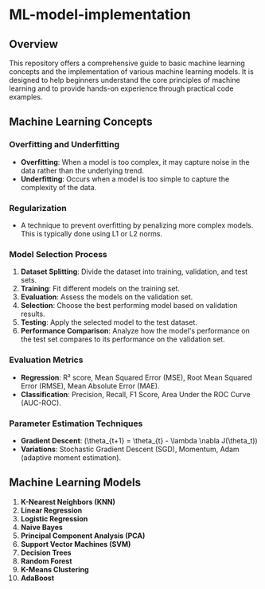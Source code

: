 # ML-model-implementation

## Overview

This repository offers a comprehensive guide to basic machine learning concepts and the implementation of various machine learning models. It is designed to help beginners understand the core principles of machine learning and to provide hands-on experience through practical code examples.

## Machine Learning Concepts

### Overfitting and Underfitting
- **Overfitting**: When a model is too complex, it may capture noise in the data rather than the underlying trend.
- **Underfitting**: Occurs when a model is too simple to capture the complexity of the data.

### Regularization
- A technique to prevent overfitting by penalizing more complex models. This is typically done using L1 or L2 norms.

### Model Selection Process
1. **Dataset Splitting**: Divide the dataset into training, validation, and test sets.
2. **Training**: Fit different models on the training set.
3. **Evaluation**: Assess the models on the validation set.
4. **Selection**: Choose the best performing model based on validation results.
5. **Testing**: Apply the selected model to the test dataset.
6. **Performance Comparison**: Analyze how the model's performance on the test set compares to its performance on the validation set.

### Evaluation Metrics
- **Regression**: R² score, Mean Squared Error (MSE), Root Mean Squared Error (RMSE), Mean Absolute Error (MAE).
- **Classification**: Precision, Recall, F1 Score, Area Under the ROC Curve (AUC-ROC).

### Parameter Estimation Techniques
- **Gradient Descent**: \(\theta_{t+1} = \theta_{t} - \lambda \nabla J(\theta_t)\)
- **Variations**: Stochastic Gradient Descent (SGD), Momentum, Adam (adaptive moment estimation).

## Machine Learning Models
1. **K-Nearest Neighbors (KNN)**
2. **Linear Regression**
3. **Logistic Regression**
4. **Naive Bayes**
5. **Principal Component Analysis (PCA)**
6. **Support Vector Machines (SVM)**
7. **Decision Trees**
8. **Random Forest**
9. **K-Means Clustering**
10. **AdaBoost**


